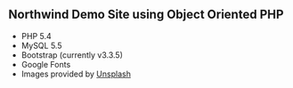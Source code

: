 ﻿<h2>Northwind Demo Site using Object Oriented PHP</h2>

<p>
  <ul>
    <li>PHP 5.4</li>
    <li>MySQL 5.5</li>
    <li>Bootstrap (currently v3.3.5)</li>
    <li>Google Fonts</li>
    <li>Images provided by <a href="http://unsplash.com/" target="_blank">Unsplash</a></li>
  </ul>
</p>